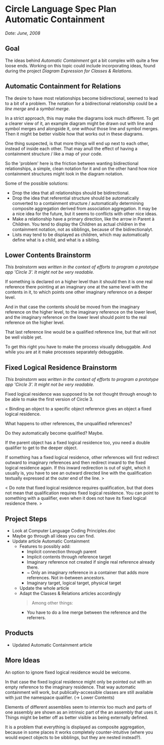 ﻿Circle Language Spec Plan Automatic Containment
===============================================

*Date: June, 2008*


Goal
----

The ideas behind *Automatic Containment* got a bit complex with quite a few loose ends. Working on this topic could include incorporating ideas, found during the project *Diagram Expression for Classes & Relations*.


Automatic Containment for Relations
-----------------------------------

The desire to have most relationships become bidirectional, seemed to lead to a bit of a problem. The notation for a bidirectional relationship could be a *line merge* and a *symbol merge*.

In a strict approach, this may make the diagrams look much different. To get a clearer view of it, an example diagram might be drawn out with line and symbol merges and alongside it, one *without* those line and symbol merges. Then it might be better visible how that works out in these diagrams.

One thing suspected, is that more things will end up next to each other, instead of inside each other. That may anull the effect of having a containment structure / like a map of your code.

So the 'problem' here is the friction between wanting bidirectional relationships, a simple, clean notation for it and on the other hand how nice containment structures might look in the diagram notation.

Some of the possible solutions:

- Drop the idea that all relationships should be bidirectional.
- Drop the idea that referential structure should be automatically converted to a containment structure / automatically determining composite aggregation derived from association aggregation. It may be a nice idea for the future, but it seems to conflicts with other nice ideas.
- Make a relationship have a primary direction, like the arrow in Parent à Children. You tend to display the Children as actual children in the containment notation, not as sibblings, because of the bidirectionalyt.
- Lists may tend to be displayed as children, which may automatically define what is a child, and what is a sibling.


Lower Contents Brainstorm
-------------------------

*This brainstorm was written in the context of efforts to program a prototype app 'Circle 3'. It might not be very readable.*

If something is declared on a higher level than it should then it is one real reference there pointing  at an imaginary one at the same level with the contents in it, to which points one other imaginary  reference on a deeper level.

And in that case the contents should be moved from the imaginary reference on the higher level, to  the imaginary reference on the lower level, and the imaginary reference on the lower level should  point to the real reference on the higher level.

That last reference line would be a qualified reference line, but that will not be well visible yet.

To get this right you have to make the process visually debuggable. And while you are at it make processes separately debuggable.


Fixed Logical Residence Brainstorm
----------------------------------

*This brainstorm was written in the context of efforts to program a prototype app 'Circle 3'. It might not be very readable.*

Fixed logical residence was supposed to be not thought through enough to be able to make the first version of Circle 3.

<
Binding an object to a specific object reference gives an object a fixed logical residence.

What happens to other references, the unqualified references? 

Do they automatically become qualified? Maybe.

If the parent object has a fixed logical residence too, you need a double qualifier to get to the deeper object.

If something has a fixed logical residence, other references will first redirect outward to imaginary references and then redirect inward to the fixed logical residence again. If this inward redirection is out of sight, which it usually is, you have to see an outward directed line with the qualification textually expressed at the outer end of the line.
\>

< Do note that fixed logical residence requires qualification, but that does not mean that qualification requires fixed logical residence. You can point to something with a qualifier, even when it does not have its fixed logical residence there. >


Project Steps
-------------

- Look at Computer Language Coding Principles.doc
- Maybe go through all ideas you can find.
- Update article Automatic Containment
    - Features to possibly add:
        - Implicit connection through parent
        - Implicit contents through reference target
        - Imaginary reference not created if single real reference already there.
        - ~ Only an imaginary reference in a container that adds more references. Not in-between ancestors.
        - Imaginary target, logical target, physical target
    - Update the whole article
    - Adapt the Classes & Relations articles accordingly
      > Among other things:
      - You have to do a line merge between the reference and the referrers.


Products
--------

- Updated Automatic Containment article


More Ideas
----------

An option to ignore fixed logical residence would be welcome.

In that case the fixed logical residence might only be pointed out with an empty reference to the imaginary residence. That way automatic containment will work, but publically-accessible classes are still available with just the namespace qualifier. (-> Lower Contents)

Elements of different assemblies seem to intermix too much and parts of one assembly are shown as an intrinsic part of the an assembly that uses it. Things might be better off as better visible as being externally defined.

It is a problem that everything is displayed as composite aggregation, because in some places it works completely counter-intuitive (where you would expect objects to be sibblings, but they are nested instead?).
